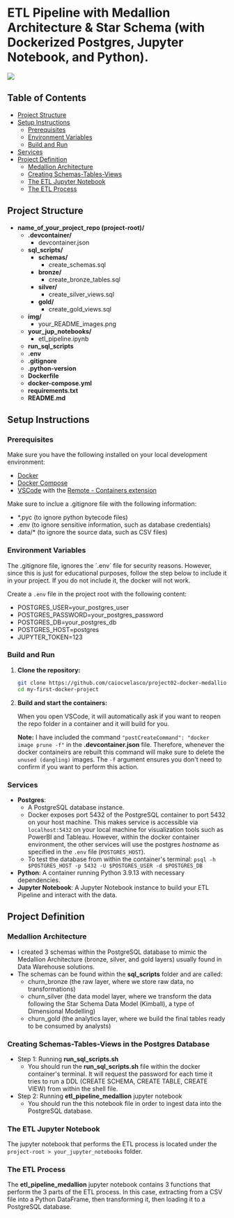 # ETL Pipeline with Medallion Architecture & Star Schema (with Dockerized Postgres, Jupyter Notebook, and Python). 

<img src = "img/project02-XYZ.png">

## Table of Contents

- [Project Structure](#Project-Structure)
- [Setup Instructions](#Setup-Instructions)
  - [Prerequisites](#Prerequisites)
  - [Environment Variables](#Environment-Variables)
  - [Build and Run](#Build-and-Run)
- [Services](#services)
- [Project Definition](#Project-Definition)
  - [Medallion Architecture](#Medallion-Architecture)
  - [Creating Schemas-Tables-Views](#Creating-Schemas-Tables-Views)
  - [The ETL Jupyter Notebook](#The-ETL-Jupyter-Notebook)
  - [The ETL Process](#The-ETL-Process)
  

## Project Structure

- **name_of_your_project_repo (project-root)/**
    - **.devcontainer/**
      - devcontainer.json
    - **sql_scripts/**
      - **schemas/**
        - create_schemas.sql
      - **bronze/**
        - create_bronze_tables.sql
      - **silver/**
        - create_silver_views.sql
      - **gold/**
        - create_gold_views.sql
    - **img/**
      - your_README_images.png
    - **your_jup_notebooks/**
      - etl_pipeline.ipynb
    - **run_sql_scripts**
    - **.env**
    - **.gitignore**
    - **.python-version**
    - **Dockerfile**
    - **docker-compose.yml**
    - **requirements.txt**
    - **README.md**

## Setup Instructions

### Prerequisites

Make sure you have the following installed on your local development environment:

- [Docker](https://www.docker.com/get-started)
- [Docker Compose](https://docs.docker.com/compose/install/)
- [VSCode](https://code.visualstudio.com/) with the [Remote - Containers extension](https://marketplace.visualstudio.com/items?itemName=ms-vscode-remote.remote-containers)

Make sure to inclue a .gitignore file with the following information:
- *.pyc (to ignore python bytecode files)
- .env (to ignore sensitive information, such as database credentials)
- data/* (to ignore the source data, such as CSV files)

### Environment Variables

The .gitignore file, ignores the ´.env´ file for security reasons. However, since this is just for educational purposes, follow the step below to include it in your project. If you do not include it, the docker will not work.

Create a `.env` file in the project root with the following content:

- POSTGRES_USER=your_postgres_user
- POSTGRES_PASSWORD=your_postgres_password
- POSTGRES_DB=your_postgres_db
- POSTGRES_HOST=postgres
- JUPYTER_TOKEN=123

### Build and Run

1. **Clone the repository:**

   ```bash
   git clone https://github.com/caiocvelasco/project02-docker-medallion-postgres-kimball-star-schema.git
   cd my-first-docker-project

2. **Build and start the containers:**

    When you open VSCode, it will automatically ask if you want to reopen the repo folder in a container and it will build for you.

    **Note:** I have included the command `"postCreateCommand": "docker image prune -f"` in the __.devcontainer.json__ file. Therefore, whenever the docker containeirs are rebuilt this command will make sure to delete the `unused (dangling)` images. The `-f` argument ensures you don't need to confirm if you want to perform this action.

### Services

- **Postgres**: 
  - A PostgreSQL database instance.
  - Docker exposes port 5432 of the PostgreSQL container to port 5432 on your host machine. This makes service is accessible via `localhost:5432` on your local machine for visualization tools such as PowerBI and Tableau. However, within the docker container environment, the other services will use the postgres _hostname_ as specified in the `.env` file (`POSTGRES_HOST`).
  - To test the database from within the container's terminal: `psql -h $POSTGRES_HOST -p 5432 -U $POSTGRES_USER -d $POSTGRES_DB`
- **Python**: A container running Python 3.9.13 with necessary dependencies.
- **Jupyter Notebook**: A Jupyter Notebook instance to build your ETL Pipeline and interact with the data. 

## Project Definition

### Medallion Architecture
  * I created 3 schemas within the PostgreSQL database to mimic the Medallion Architecture (bronze, silver, and gold layers) usually found in Data Warehouse solutions. 
  * The schemas can be found within the __sql_scripts__ folder and are called:
    * churn_bronze (the raw layer, where we store raw data, no transformations)
    * churn_silver (the data model layer, where we transform the data following the Star Schema Data Model (Kimball), a type of Dimensional Modelling)
    * churn_gold (the analytics layer, where we build the final tables ready to be consumed by analysts)

### Creating Schemas-Tables-Views in the Postgres Database
  * Step 1: Running __run_sql_scripts.sh__
    * You should run the __run_sql_scripts.sh__ file within the docker container's terminal. It will request the password for each time it tries to run a DDL (CREATE SCHEMA, CREATE TABLE, CREATE VIEW) from within the shell file.
  * Step 2: Running __etl_pipeline_medallion__ jupyter notebook
    * You should run the this notebook file in order to ingest data into the PostgreSQL database.

### The ETL Jupyter Notebook
  The jupyter notebook that performs the ETL process is located under the `project-root > your_jupyter_notebooks` folder. 

### The ETL Process
  The __etl_pipeline_medallion__ jupyter notebook contains 3 functions that perform the 3 parts of the ETL process. In this case, extracting from a CSV file into a Python DataFrame, then transforming it, then loading it to a PostgreSQL database.